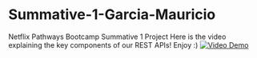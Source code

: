 # Summative-1-Garcia-Mauricio
Netflix Pathways Bootcamp Summative 1 Project
Here is the video explaining the key components of our REST APIs!
Enjoy :)
[![Video Demo](https://img.youtube.com/vi/j-SBI6vLaOs/0.jpg)](https://youtu.be/j-SBI6vLaOs)


